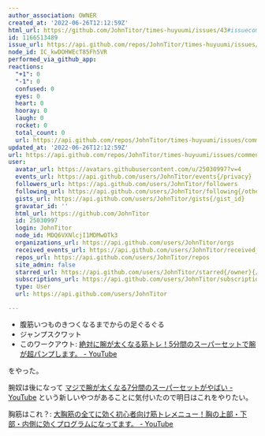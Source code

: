```yaml
---
author_association: OWNER
created_at: '2022-06-26T12:12:59Z'
html_url: https://github.com/JohnTitor/times-huyuumi/issues/43#issuecomment-1166513489
id: 1166513489
issue_url: https://api.github.com/repos/JohnTitor/times-huyuumi/issues/43
node_id: IC_kwDOHWEcT85Fh5VR
performed_via_github_app: 
reactions:
  "+1": 0
  "-1": 0
  confused: 0
  eyes: 0
  heart: 0
  hooray: 0
  laugh: 0
  rocket: 0
  total_count: 0
  url: https://api.github.com/repos/JohnTitor/times-huyuumi/issues/comments/1166513489/reactions
updated_at: '2022-06-26T12:12:59Z'
url: https://api.github.com/repos/JohnTitor/times-huyuumi/issues/comments/1166513489
user:
  avatar_url: https://avatars.githubusercontent.com/u/25030997?v=4
  events_url: https://api.github.com/users/JohnTitor/events{/privacy}
  followers_url: https://api.github.com/users/JohnTitor/followers
  following_url: https://api.github.com/users/JohnTitor/following{/other_user}
  gists_url: https://api.github.com/users/JohnTitor/gists{/gist_id}
  gravatar_id: ''
  html_url: https://github.com/JohnTitor
  id: 25030997
  login: JohnTitor
  node_id: MDQ6VXNlcjI1MDMwOTk3
  organizations_url: https://api.github.com/users/JohnTitor/orgs
  received_events_url: https://api.github.com/users/JohnTitor/received_events
  repos_url: https://api.github.com/users/JohnTitor/repos
  site_admin: false
  starred_url: https://api.github.com/users/JohnTitor/starred{/owner}{/repo}
  subscriptions_url: https://api.github.com/users/JohnTitor/subscriptions
  type: User
  url: https://api.github.com/users/JohnTitor

---
```

- 腹筋いつものきつくなるまでからの足ぐるぐる
- ジャンプスクワット
- このワークアウト: [絶対に腕が太くなる筋トレ！5分間のスーパーセットで腕が超パンプします。 - YouTube](https://www.youtube.com/watch?v=kbmj-28AQgc)

をやった。

腕奴は後になって [マジで腕が太くなる7分間のスーパーセットがやばい - YouTube](https://www.youtube.com/watch?v=Fx12MRw9bqw) という新しいやつがあることに気付いたので明日はこれをやりたい。

胸筋はこれ？: [大胸筋の全てに効く初心者向け筋トレメニュー！胸の上部・下部・内側に効くプログラムになってます。 - YouTube](https://www.youtube.com/watch?v=n3rwKyLK50M)